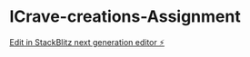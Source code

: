 # ICrave-creations-Assignment

[Edit in StackBlitz next generation editor ⚡️](https://stackblitz.com/~/github.com/ANINDITAPRIYADARSHINI/ICrave-creations-Assignment)